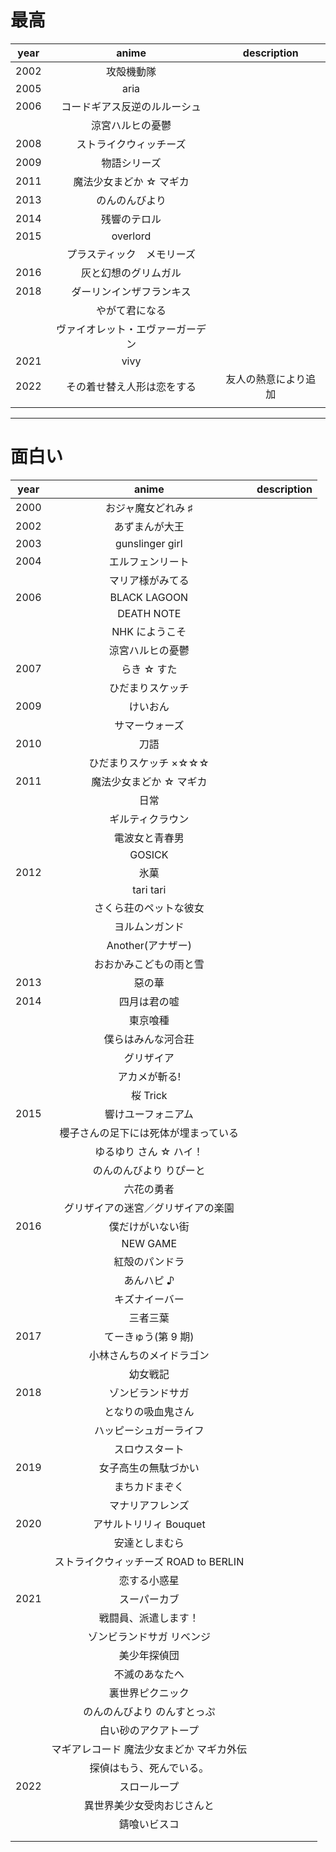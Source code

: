 # 最高

| year |              anime               |     description      |
| :--: | :------------------------------: | :------------------: |
| 2002 |            攻殻機動隊            |                      |
| 2005 |               aria               |                      |
| 2006 |   コードギアス反逆のルルーシュ   |                      |
|      |         涼宮ハルヒの憂鬱         |                      |
| 2008 |      ストライクウィッチーズ      |                      |
| 2009 |           物語シリーズ           |                      |
| 2011 |     魔法少女まどか ☆ マギカ      |                      |
| 2013 |          のんのんびより          |                      |
| 2014 |           残響のテロル           |                      |
| 2015 |             overlord             |                      |
|      |    プラスティック　メモリーズ    |                      |
| 2016 |       灰と幻想のグリムガル       |                      |
| 2018 |     ダーリンインザフランキス     |                      |
|      |          やがて君になる          |                      |
|      | ヴァイオレット・エヴァーガーデン |                      |
| 2021 |               vivy               |                      |
| 2022 |    その着せ替え人形は恋をする    | 友人の熱意により追加 |
|      |                                  |                      |

---

# 面白い

| year |                  anime                   | description |
| :--: | :--------------------------------------: | :---------: |
| 2000 |            おジャ魔女どれみ ♯            |             |
| 2002 |              あずまんが大王              |             |
| 2003 |             gunslinger girl              |             |
| 2004 |             エルフェンリート             |             |
|      |             マリア様がみてる             |             |
| 2006 |               BLACK LAGOON               |             |
|      |                DEATH NOTE                |             |
|      |              NHK にようこそ              |             |
|      |             涼宮ハルヒの憂鬱             |             |
| 2007 |               らき ☆ すた                |             |
|      |             ひだまりスケッチ             |             |
| 2009 |                 けいおん                 |             |
|      |              サマーウォーズ              |             |
| 2010 |                   刀語                   |             |
|      |          ひだまりスケッチ ×☆☆☆           |             |
| 2011 |         魔法少女まどか ☆ マギカ          |             |
|      |                   日常                   |             |
|      |             ギルティクラウン             |             |
|      |              電波女と青春男              |             |
|      |                  GOSICK                  |             |
| 2012 |                   氷菓                   |             |
|      |                tari tari                 |             |
|      |          さくら荘のペットな彼女          |             |
|      |              ヨルムンガンド              |             |
|      |            Another(アナザー)             |             |
|      |          おおかみこどもの雨と雪          |             |
| 2013 |                  惡の華                  |             |
| 2014 |               四月は君の嘘               |             |
|      |                 東京喰種                 |             |
|      |            僕らはみんな河合荘            |             |
|      |                グリザイア                |             |
|      |              アカメが斬る!               |             |
|      |                 桜 Trick                 |             |
| 2015 |            響けユーフォニアム            |             |
|      |   櫻子さんの足下には死体が埋まっている   |             |
|      |          ゆるゆり さん ☆ ハイ！          |             |
|      |         のんのんびより りぴーと          |             |
|      |                六花の勇者                |             |
|      |    グリザイアの迷宮／グリザイアの楽園    |             |
| 2016 |             僕だけがいない街             |             |
|      |                 NEW GAME                 |             |
|      |              紅殻のパンドラ              |             |
|      |                あんハピ ♪                |             |
|      |              キズナイーバー              |             |
|      |                 三者三葉                 |             |
| 2017 |           てーきゅう(第 9 期)            |             |
|      |         小林さんちのメイドラゴン         |             |
|      |                 幼女戦記                 |             |
| 2018 |             ゾンビランドサガ             |             |
|      |            となりの吸血鬼さん            |             |
|      |          ハッピーシュガーライフ          |             |
|      |              スロウスタート              |             |
| 2019 |           女子高生の無駄づかい           |             |
|      |              まちカドまぞく              |             |
|      |             マナリアフレンズ             |             |
| 2020 |          アサルトリリィ Bouquet          |             |
|      |              安達としまむら              |             |
|      |  ストライクウィッチーズ ROAD to BERLIN   |             |
|      |               恋する小惑星               |             |
| 2021 |               スーパーカブ               |             |
|      |           戦闘員、派遣します！           |             |
|      |        ゾンビランドサガ リベンジ         |             |
|      |               美少年探偵団               |             |
|      |              不滅のあなたへ              |             |
|      |             裏世界ピクニック             |             |
|      |       のんのんびより のんすとっぷ        |             |
|      |           白い砂のアクアトープ           |             |
|      | マギアレコード 魔法少女まどか マギカ外伝 |             |
|      |         探偵はもう、死んでいる。         |             |
| 2022 |               スローループ               |             |
|      |        異世界美少女受肉おじさんと        |             |
|      |               錆喰いビスコ               |             |
|      |                                          |             |
|      |                                          |             |
